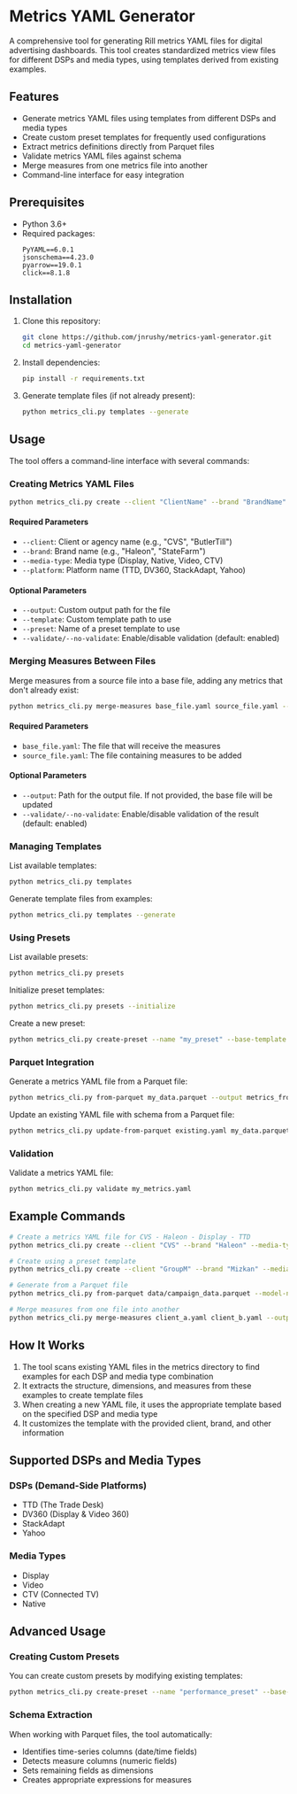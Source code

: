 # Metrics YAML Generator

A comprehensive tool for generating Rill metrics YAML files for digital advertising dashboards. This tool creates standardized metrics view files for different DSPs and media types, using templates derived from existing examples.

## Features

- Generate metrics YAML files using templates from different DSPs and media types
- Create custom preset templates for frequently used configurations
- Extract metrics definitions directly from Parquet files
- Validate metrics YAML files against schema
- Merge measures from one metrics file into another
- Command-line interface for easy integration

## Prerequisites

- Python 3.6+
- Required packages:
  ```
  PyYAML==6.0.1
  jsonschema==4.23.0
  pyarrow==19.0.1
  click==8.1.8
  ```

## Installation

1. Clone this repository:
   ```bash
   git clone https://github.com/jnrushy/metrics-yaml-generator.git
   cd metrics-yaml-generator
   ```

2. Install dependencies:
   ```bash
   pip install -r requirements.txt
   ```

3. Generate template files (if not already present):
   ```bash
   python metrics_cli.py templates --generate
   ```

## Usage

The tool offers a command-line interface with several commands:

### Creating Metrics YAML Files

```bash
python metrics_cli.py create --client "ClientName" --brand "BrandName" --media-type "Display" --platform "TTD"
```

#### Required Parameters

- `--client`: Client or agency name (e.g., "CVS", "ButlerTill")
- `--brand`: Brand name (e.g., "Haleon", "StateFarm")
- `--media-type`: Media type (Display, Native, Video, CTV)
- `--platform`: Platform name (TTD, DV360, StackAdapt, Yahoo)

#### Optional Parameters

- `--output`: Custom output path for the file
- `--template`: Custom template path to use
- `--preset`: Name of a preset template to use
- `--validate/--no-validate`: Enable/disable validation (default: enabled)

### Merging Measures Between Files

Merge measures from a source file into a base file, adding any metrics that don't already exist:

```bash
python metrics_cli.py merge-measures base_file.yaml source_file.yaml --output merged.yaml
```

#### Required Parameters

- `base_file.yaml`: The file that will receive the measures
- `source_file.yaml`: The file containing measures to be added

#### Optional Parameters

- `--output`: Path for the output file. If not provided, the base file will be updated
- `--validate/--no-validate`: Enable/disable validation of the result (default: enabled)

### Managing Templates

List available templates:
```bash
python metrics_cli.py templates
```

Generate template files from examples:
```bash
python metrics_cli.py templates --generate
```

### Using Presets

List available presets:
```bash
python metrics_cli.py presets
```

Initialize preset templates:
```bash
python metrics_cli.py presets --initialize
```

Create a new preset:
```bash
python metrics_cli.py create-preset --name "my_preset" --base-template "ttd/display_template.yaml" --description "My custom preset"
```

### Parquet Integration

Generate a metrics YAML file from a Parquet file:
```bash
python metrics_cli.py from-parquet my_data.parquet --output metrics_from_parquet.yaml --model-name "My Model"
```

Update an existing YAML file with schema from a Parquet file:
```bash
python metrics_cli.py update-from-parquet existing.yaml my_data.parquet --output updated.yaml
```

### Validation

Validate a metrics YAML file:
```bash
python metrics_cli.py validate my_metrics.yaml
```

## Example Commands

```bash
# Create a metrics YAML file for CVS - Haleon - Display - TTD
python metrics_cli.py create --client "CVS" --brand "Haleon" --media-type "Display" --platform "TTD"

# Create using a preset template
python metrics_cli.py create --client "GroupM" --brand "Mizkan" --media-type "CTV" --platform "TTD" --preset "video_analytics"

# Generate from a Parquet file
python metrics_cli.py from-parquet data/campaign_data.parquet --model-name "MyClient - MyCampaign"

# Merge measures from one file into another
python metrics_cli.py merge-measures client_a.yaml client_b.yaml --output merged.yaml
```

## How It Works

1. The tool scans existing YAML files in the metrics directory to find examples for each DSP and media type combination
2. It extracts the structure, dimensions, and measures from these examples to create template files
3. When creating a new YAML file, it uses the appropriate template based on the specified DSP and media type
4. It customizes the template with the provided client, brand, and other information

## Supported DSPs and Media Types

### DSPs (Demand-Side Platforms)
- TTD (The Trade Desk)
- DV360 (Display & Video 360)
- StackAdapt
- Yahoo

### Media Types
- Display
- Video
- CTV (Connected TV)
- Native

## Advanced Usage

### Creating Custom Presets

You can create custom presets by modifying existing templates:

```bash
python metrics_cli.py create-preset --name "performance_preset" --base-template "ttd/display_template.yaml" --description "Performance metrics" --override "measures=[{\"name\":\"roas\",\"label\":\"ROAS\",\"expression\":\"SUM(revenue) / SUM(total_cost)\"}]"
```

### Schema Extraction

When working with Parquet files, the tool automatically:
- Identifies time-series columns (date/time fields)
- Detects measure columns (numeric fields)
- Sets remaining fields as dimensions
- Creates appropriate expressions for measures 